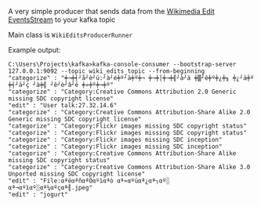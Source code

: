 A very simple producer that sends data from the [Wikimedia Edit EventsStream](https://wikitech.wikimedia.org/wiki/Event_Platform/EventStreams) to your kafka topic

Main class is `WikiEditsProducerRunner`

Example output:

```
C:\Users\Projects\kafka>kafka-console-consumer --bootstrap-server 127.0.0.1:9092 --topic wiki_edits_topic --from-beginning
"categorize" : "╪¬╪╡┘å┘è┘ü:┘à┘é╪º┘ä╪º╪¬ ╪¬╪│╪¬╪╣┘à┘ä ╪▒┘ê╪º╪¿╪╖ ╪¿┘ä╪º ╪╡┘ä┘ç ┘à╪╣ ┘ê┘è┘â┘ë ╪»╪º╪¬╪º"
"categorize" : "Category:Creative Commons Attribution 2.0 Generic missing SDC copyright license"
"edit" : "User talk:27.32.14.6"
"categorize" : "Category:Creative Commons Attribution-Share Alike 2.0 Generic missing SDC copyright license"
"categorize" : "Category:Flickr images missing SDC copyright status"
"categorize" : "Category:Flickr images missing SDC copyright status"
"categorize" : "Category:Flickr images missing SDC inception"
"categorize" : "Category:Flickr images missing SDC inception"
"categorize" : "Category:Creative Commons Attribution-Share Alike missing SDC copyright status"
"categorize" : "Category:Creative Commons Attribution-Share Alike 3.0 Unported missing SDC copyright license"
"edit" : "File:αªëαªñαªÖαºìαªò αª«αºüαª¿αª┐αº░ αª¬αºìαº░αª¼αºçαª╢.jpeg"
"edit" : "jogurt"
```

